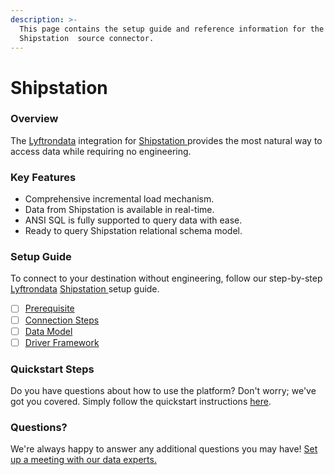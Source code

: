 ```yaml
---
description: >-
  This page contains the setup guide and reference information for the
  Shipstation  source connector.
---
```


# Shipstation

### Overview

The [Lyftrondata](https://www.lyftrondata.com/) integration for [Shipstation ](None/)provides the most natural way to access data while requiring no engineering.

### Key Features

* Comprehensive incremental load mechanism.
* Data from Shipstation is available in real-time.
* ANSI SQL is fully supported to query data with ease.
* Ready to query Shipstation relational schema model.

### Setup Guide

To connect to your destination without engineering, follow our step-by-step [Lyftrondata](https://www.lyftrondata.com/) [Shipstation ](None/)setup guide.

* [ ] [Prerequisite](prerequisite.md)
* [ ] [Connection Steps](connection-steps.md)
* [ ] [Data Model](data-model/erd.md)
* [ ] [Driver Framework](driver-framework/)

### Quickstart Steps

Do you have questions about how to use the platform? Don't worry; we've got you covered. Simply follow the quickstart instructions [here](./).

### Questions? <a href="#questions" id="questions"></a>

We're always happy to answer any additional questions you may have! [Set up a meeting with our data experts.](https://www.lyftrondata.com/book-a-meeting/)

